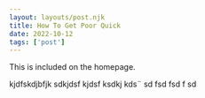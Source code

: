 ```yaml
---
layout: layouts/post.njk 
title: How To Get Poor Quick
date: 2022-10-12
tags: ['post']
---
```

<!-- Excerpt Start -->
This is included on the homepage.
<!-- Excerpt End -->
kjdfskdjbfjk sdkjdsf kjdsf ksdkj  kds¨
sd
fsd
fsd
f
sd
